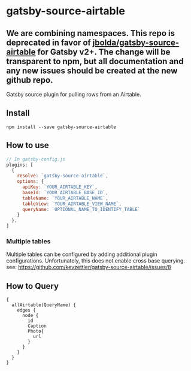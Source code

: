 # gatsby-source-airtable
## We are combining namespaces. This repo is deprecated in favor of [jbolda/gatsby-source-airtable](https://github.com/jbolda/gatsby-source-airtable) for Gatsby v2+. The change will be transparent to npm, but all documentation and any new issues should be created at the new github repo.

Gatsby source plugin for pulling rows from an Airtable.

## Install

`npm install --save gatsby-source-airtable`

## How to use

```javascript
// In gatsby-config.js
plugins: [
  {
    resolve: `gatsby-source-airtable`,
    options: {
      apiKey: `YOUR_AIRTABLE_KEY`,
      baseId: `YOUR_AIRTABLE_BASE_ID`,
      tableName: `YOUR_AIRTABLE_NAME`,
      tableView: `YOUR_AIRTABLE_VIEW_NAME`,
      queryName: `OPTIONAL_NAME_TO_IDENTIFY_TABLE`
    }
  },
]
```

### Multiple tables
Multiple tables can be configured by adding additional plugin configurations. Unfortunately, this does not enable cross base querying.
see: https://github.com/kevzettler/gatsby-source-airtable/issues/8


## How to Query
```
{
  allAirtable(QueryName) {
    edges {
      node {
        id
        Caption
        Photo{
          url
        }
      }
    }
  }
}
```
